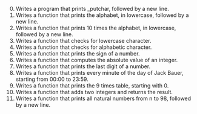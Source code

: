 0. Writes a program that prints _putchar, followed by a new line.
1. Writes a function that prints the alphabet, in lowercase, followed by a new line.
2. Writes a function that prints 10 times the alphabet, in lowercase, followed by a new line.
3. Writes a function that checks for lowercase character.
4. Writes a function that checks for alphabetic character.
5. Writes a function that prints the sign of a number.
6. Writes a function that computes the absolute value of an integer.
7. Writes a function that prints the last digit of a number.
8. Writes a function that prints every minute of the day of Jack Bauer, starting from 00:00 to 23:59.
9. Writes a function that prints the 9 times table, starting with 0.
10. Writes a function that adds two integers and returns the result.
11. Writes a function that prints all natural numbers from n to 98, followed by a new line.
